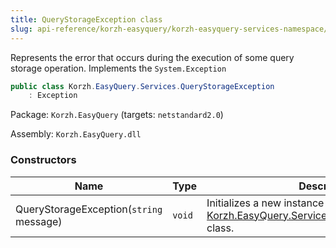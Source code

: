 ```yaml
---
title: QueryStorageException class
slug: api-reference/korzh-easyquery/korzh-easyquery-services-namespace/querystorageexception-class
---
```

Represents the error that occurs during the execution of some query storage operation.  Implements the `System.Exception`
```csharp
public class Korzh.EasyQuery.Services.QueryStorageException
    : Exception

```
Package: `Korzh.EasyQuery` (targets: `netstandard2.0`)

Assembly: `Korzh.EasyQuery.dll`

### Constructors

| Name | Type | Description | 
| --- | --- | --- | 
| QueryStorageException(`string` message) | `void` | Initializes a new instance of the [Korzh.EasyQuery.Services.QueryStorageException](api-reference/korzh-easyquery/korzh-easyquery-services-namespace/querystorageexception-class) class. |